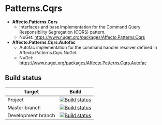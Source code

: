 # Patterns.Cqrs
* **Affecto.Patterns.Cqrs**
  * Interfaces and base implementation for the Command Query Responsibility Segregation (CQRS) pattern.
  * NuGet: https://www.nuget.org/packages/Affecto.Patterns.Cqrs
* **Affecto.Patterns.Cqrs.Autofac**
  * Autofac implementation for the command handler resolver defined in Affecto.Patterns.Cqrs NuGet.
  * NuGet: https://www.nuget.org/packages/Affecto.Patterns.Cqrs.Autofac

## Build status

| Target | Build |
| -----------------------|------------------|
| Project | [![Build status](https://ci.appveyor.com/api/projects/status/62shi9ba6v53ln7n?svg=true)](https://ci.appveyor.com/project/affecto/dotnet-patterns-cqrs) |
| Master branch | [![Build status](https://ci.appveyor.com/api/projects/status/62shi9ba6v53ln7n/branch/master?svg=true)](https://ci.appveyor.com/project/affecto/dotnet-patterns-cqrs/branch/master) |
| Development branch | [![Build status](https://ci.appveyor.com/api/projects/status/62shi9ba6v53ln7n/branch/development?svg=true)](https://ci.appveyor.com/project/affecto/dotnet-patterns-cqrs/branch/development) |
